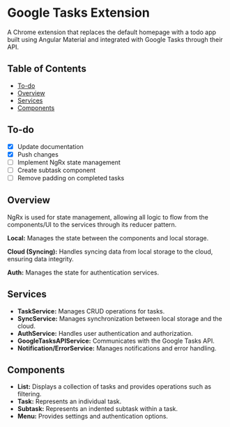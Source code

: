 # Google Tasks Extension

A Chrome extension that replaces the default homepage with a todo app built using Angular Material and integrated with Google Tasks through their API.

## Table of Contents

- [To-do](#to-do)
- [Overview](#overview)
- [Services](#services)
- [Components](#components)

## To-do

- [x] Update documentation
- [x] Push changes
- [ ] Implement NgRx state management
- [ ] Create subtask component
- [ ] Remove padding on completed tasks

## Overview

NgRx is used for state management, allowing all logic to flow from the components/UI to the services through its reducer pattern.

**Local:** Manages the state between the components and local storage.

**Cloud (Syncing):** Handles syncing data from local storage to the cloud, ensuring data integrity.

**Auth:** Manages the state for authentication services.

## Services

- **TaskService:** Manages CRUD operations for tasks.
- **SyncService:** Manages synchronization between local storage and the cloud.
- **AuthService:** Handles user authentication and authorization.
- **GoogleTasksAPIService:** Communicates with the Google Tasks API.
- **Notification/ErrorService:** Manages notifications and error handling.

## Components

- **List:** Displays a collection of tasks and provides operations such as filtering.
- **Task:** Represents an individual task.
- **Subtask:** Represents an indented subtask within a task.
- **Menu:** Provides settings and authentication options.
